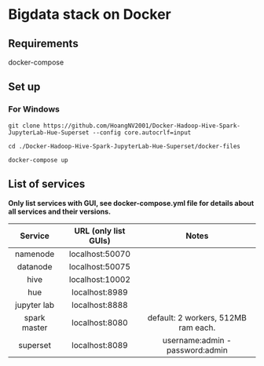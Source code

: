 # Bigdata stack on Docker
## Requirements
docker-compose

## Set up
### For Windows


	git clone https://github.com/HoangNV2001/Docker-Hadoop-Hive-Spark-JupyterLab-Hue-Superset --config core.autocrlf=input
 
 	cd ./Docker-Hadoop-Hive-Spark-JupyterLab-Hue-Superset/docker-files
  
  	docker-compose up



## List of services 
**Only list services with GUI, see docker-compose.yml file for details about all services and their versions.**

Service|URL (only list GUIs)|Notes|
| :---:   | :---: | :---: |
namenode|localhost:50070||
datanode|localhost:50075||
hive|localhost:10002||
hue|localhost:8989||
jupyter lab|localhost:8888||
spark master|localhost:8080|default: 2 workers, 512MB ram each.|
superset|localhost:8089|username:admin - password:admin|




